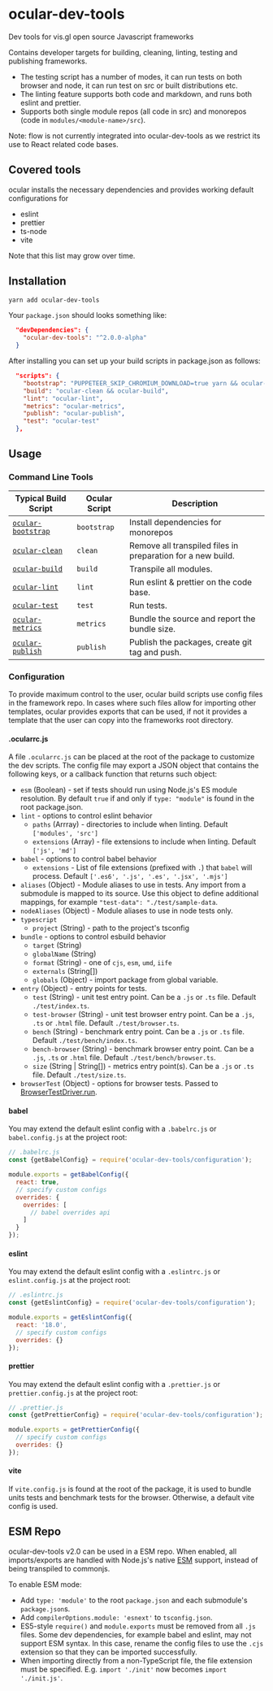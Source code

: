 # ocular-dev-tools

Dev tools for vis.gl open source Javascript frameworks

Contains developer targets for building, cleaning, linting, testing and publishing frameworks.

* The testing script has a number of modes, it can run tests on both browser and node, it can run test on src or built distributions etc.
* The linting feature supports both code and markdown, and runs both eslint and prettier.
* Supports both single module repos (all code in src) and monorepos (code in `modules/<module-name>/src`).

Note: flow is not currently integrated into ocular-dev-tools as we restrict its use to React related code bases.

## Covered tools

ocular installs the necessary dependencies and provides working default configurations for

- eslint
- prettier
- ts-node
- vite

Note that this list may grow over time.

## Installation

```bash
yarn add ocular-dev-tools
```

Your `package.json` should looks something like:

```json
  "devDependencies": {
    "ocular-dev-tools": "^2.0.0-alpha"
  }
```

After installing you can set up your build scripts in package.json as follows:

```json
  "scripts": {
    "bootstrap": "PUPPETEER_SKIP_CHROMIUM_DOWNLOAD=true yarn && ocular-bootstrap",
    "build": "ocular-clean && ocular-build",
    "lint": "ocular-lint",
    "metrics": "ocular-metrics",
    "publish": "ocular-publish",
    "test": "ocular-test"
  },
```

## Usage

### Command Line Tools

| Typical Build Script | Ocular Script | Description |
| --- | --- | --- |
| [`ocular-bootstrap`](docs/dev-tools/cli/ocular-bootstrap) | `bootstrap` | Install dependencies for monorepos |
| [`ocular-clean`](docs/dev-tools/cli/ocular-clean) | `clean` | Remove all transpiled files in preparation for a new build. |
| [`ocular-build`](docs/dev-tools/cli/ocular-build) | `build` | Transpile all modules. |
| [`ocular-lint`](docs/dev-tools/cli/ocular-lint) | `lint` | Run eslint & prettier on the code base. |
| [`ocular-test`](docs/dev-tools/cli/ocular-test) | `test` | Run tests. |
| [`ocular-metrics`](docs/dev-tools/cli/ocular-metrics) | `metrics` | Bundle the source and report the bundle size. |
| [`ocular-publish`](docs/dev-tools/cli/ocular-publish) | `publish` | Publish the packages, create git tag and push. |


### Configuration

To provide maximum control to the user, ocular build scripts use config files in the framework repo. In cases where such files allow for importing other templates, ocular provides exports that can be used, if not it provides a template that the user can copy into the frameworks root directory.

#### .ocularrc.js

A file `.ocularrc.js` can be placed at the root of the package to customize the dev scripts. The config file may export a JSON object that contains the following keys, or a callback function that returns such object:

- `esm` (Boolean) - set if tests should run using Node.js's ES module resolution. By default `true` if and only if `type: "module"` is found in the root package.json.
- `lint` - options to control eslint behavior
  + `paths` (Arrray) - directories to include when linting. Default `['modules', 'src']`
  + `extensions` (Array) - file extensions to include when linting. Default `['js', 'md']`
- `babel` - options to control babel behavior
  + `extensions` - List of file extensions (prefixed with `.`) that `babel` will process. Default `['.es6', '.js', '.es', '.jsx', '.mjs']`
- `aliases` (Object) - Module aliases to use in tests. Any import from a submodule is mapped to its source. Use this object to define additional mappings, for example `"test-data": "./test/sample-data`.
- `nodeAliases` (Object) - Module aliases to use in node tests only.
- `typescript`
  + `project` (String) - path to the project's tsconfig
- `bundle` - options to control esbuild behavior
  + `target` (String)
  + `globalName` (String)
  + `format` (String) - one of `cjs`, `esm`, `umd`, `iife`
  + `externals` (String[])
  + `globals` (Object) - import package from global variable.
- `entry` (Object) - entry points for tests.
  + `test` (String) - unit test entry point. Can be a `.js` or `.ts` file. Default `./test/index.ts`.
  + `test-browser` (String) - unit test browser entry point. Can be a `.js`, `.ts` or `.html` file.  Default `./test/browser.ts`.
  + `bench` (String) - benchmark entry point. Can be a `.js` or `.ts` file. Default `./test/bench/index.ts`.
  + `bench-browser` (String) - benchmark browser entry point. Can be a `.js`, `.ts` or `.html` file. Default `./test/bench/browser.ts`.
  + `size` (String | String[]) - metrics entry point(s). Can be a `.js` or `.ts` file. Default `./test/size.ts`.
- `browserTest` (Object) - options for browser tests. Passed to [BrowserTestDriver.run](https://uber-web.github.io/probe.gl/#/documentation/api-reference-testing/browsertestdriver).


#### babel

You may extend the default eslint config with a `.babelrc.js` or `babel.config.js` at the project root:

```js
// .babelrc.js
const {getBabelConfig} = require('ocular-dev-tools/configuration');

module.exports = getBabelConfig({
  react: true,
  // specify custom configs
  overrides: {
    overrides: [
      // babel overrides api
    ]
  }
});
```

#### eslint

You may extend the default eslint config with a `.eslintrc.js` or `eslint.config.js` at the project root:

```js
// .eslintrc.js
const {getEslintConfig} = require('ocular-dev-tools/configuration');

module.exports = getEslintConfig({
  react: '18.0',
  // specify custom configs
  overrides: {}
});
```

#### prettier

You may extend the default eslint config with a `.prettier.js` or `prettier.config.js` at the project root:

```js
// .prettier.js
const {getPrettierConfig} = require('ocular-dev-tools/configuration');

module.exports = getPrettierConfig({
  // specify custom configs
  overrides: {}
});
```

#### vite

If `vite.config.js` is found at the root of the package, it is used to bundle units tests and benchmark tests for the browser. Otherwise, a default vite config is used.


## ESM Repo

ocular-dev-tools v2.0 can be used in a ESM repo. When enabled, all imports/exports are handled with Node.js's native [ESM](https://nodejs.org/api/esm.html#introduction) support, instead of being transpiled to commonjs.

To enable ESM mode:

- Add `type: 'module'` to the root `package.json` and each submodule's `package.json`s.
- Add `compilerOptions.module: 'esnext'` to `tsconfig.json`.
- ES5-style `require()` and `module.exports` must be removed from all `.js` files. Some dev dependencies, for example babel and eslint, may not support ESM syntax. In this case, rename the config files to use the `.cjs` extension so that they can be imported successfully.
- When importing directly from a non-TypeScript file, the file extension must be specified. E.g. `import './init'` now becomes `import './init.js'`.
